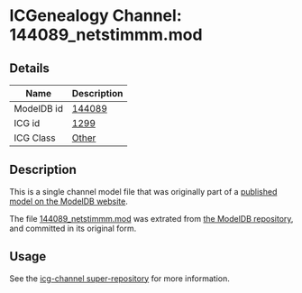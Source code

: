 # ICGenealogy Channel: 144089\_netstimmm.mod

## Details

Name | Description
---- | -----------
ModelDB id | [144089](http://senselab.med.yale.edu/ModelDB/ShowModel.cshtml?model=144089)
ICG id | [1299](http://icg.neurotheory.ox.ac.uk/channels/other/1299)
ICG Class | [Other](http://icg.neurotheory.ox.ac.uk/channels/other)

## Description

This is a single channel model file that was originally part of a [published model on the ModelDB website](http://senselab.med.yale.edu/mModelDB/ShowModel.cshtml?model=144089).

The file [144089\_netstimmm.mod](144089_netstimmm.mod) was extrated from [the ModelDB repository](http://senselab.med.yale.edu/ModelDB/ShowModel.cshtml?model=144089), and committed in its original form.

## Usage

See the [icg-channel super-repository](https://github.com/icgenealogy/icg-channels) for more information.